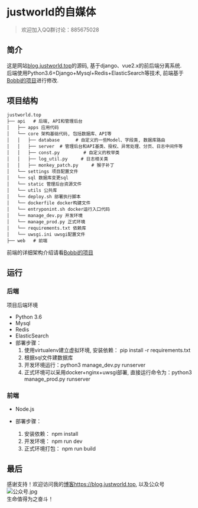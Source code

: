 # justworld的自媒体
> 欢迎加入QQ群讨论：885675028

## 简介
这是网站[blog.justworld.top](https://blog.justworld.top)的源码, 基于django、vue2.x的前后端分离系统.  
后端使用Python3.6+Django+Mysql+Redis+ElasticSearch等技术, 前端基于[Bobbi的项目](https://github.com/llldddbbb/dbblog)进行修改.

## 项目结构
```shell
justworld.top
├── api   # 后端, API和管理后台
│   ├── apps 应用代码
│   └── core 架构基础代码, 包括数据库、API等
│   │   ├── database      # 自定义的一些Model、字段类, 数据库路由
│   │   ├── server  # 管理后台和API基类、授权、异常处理、分页、日志中间件等
│   │   ├── const.py         # 自定义的枚举类
│   │   ├── log_util.py     # 日志相关类
│   │   ├── monkey_patch.py     # 猴子补丁
│   └── settings 项目配置文件
│   └── sql 数据库变更sql
│   └── static 管理后台资源文件
│   └── utils 公共库
│   └── deploy.sh 部署执行脚本
│   └── dockerfile docker构建文件
│   └── entryponint.sh docker运行入口代码
│   └── manage_dev.py 开发环境
│   └── manage_prod.py 正式环境
│   └── requirements.txt 依赖库
│   └── uwsgi.ini uwsgi配置文件
├── web   # 前端
```
前端的详细架构介绍请看[Bobbi的项目](https://github.com/llldddbbb/dbblog)

## 运行
### 后端
项目后端环境
- Python 3.6
- Mysql
- Redis
- ElasticSearch
- 部署步骤：
    1. 使用virtualenv建立虚拟环境, 安装依赖： pip install -r requirements.txt
    2. 根据sql文件建数据库
    3. 开发环境运行：python3 manage_dev.py runserver
    4. 正式环境可以采用docker+nginx+uwsgi部署, 直接运行命令为：python3 manage_prod.py runserver

### 前端
- Node.js

- 部署步骤：
    1. 安装依赖： npm install
    2. 开发环境： npm run dev
    3. 正式环境打包： npm run build


## 最后
感谢支持！欢迎访问我的[博客https://blog.justworld.top](https://blog.justworld.top), 以及公众号![公众号.jpg]()  
生命值得为之奋斗！